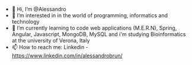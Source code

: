- 👋 Hi, I’m @Alessandro
- 👀 I’m interested in in the world of programming, informatics and technology
- 🌱 I’m currently learning to code web applications (M.E.R.N), Spring, Angular, Javascript, MongoDB, MySQL and i'm studying Bioinformatics at the university of Verona, Italy
- 📫 How to reach me: Linkedin - https://www.linkedin.com/in/alessandrobrun/

<!---
AlessandroB-96/AlessandroB-96 is a ✨ special ✨ repository because its `README.md` (this file) appears on your GitHub profile.
You can click the Preview link to take a look at your changes.
--->
